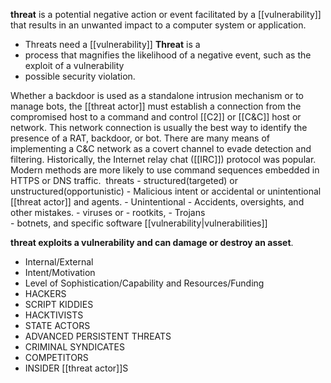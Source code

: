  **threat** is a potential negative action or event facilitated by a [[vulnerability]] that results in an unwanted impact to a computer system or application.
- Threats need a [[vulnerability]]
**Threat** is a 
- process that magnifies the likelihood of a negative event, such as the exploit of a vulnerability
- possible security violation.

Whether a backdoor is used as a standalone intrusion mechanism or to manage bots, the [[threat actor]] must establish a connection from the compromised host to a command and control [[C2]] or [[C&C]] host or network. This network connection is usually the best way to identify the presence of a RAT, backdoor, or bot. There are many means of implementing a C&C network as a covert channel to evade detection and filtering. Historically, the Internet relay chat ([[IRC]]) protocol was popular. Modern methods are more likely to use command sequences embedded in HTTPS or DNS traffic. 
threats
	- structured(targeted) or unstructured(opportunistic)
	- Malicious intent or accidental or unintentional [[threat actor]] and agents. 
	- Unintentional
		- Accidents, oversights, and other mistakes.
	- viruses or 
	- rootkits, 
	- Trojans  
	- botnets, and specific software [[vulnerability|vulnerabilities]]



**threat exploits a vulnerability and can damage or destroy an asset**.



		
- Internal/External
- Intent/Motivation
- Level of Sophistication/Capability and Resources/Funding
- HACKERS
- SCRIPT KIDDIES
- HACKTIVISTS
- STATE ACTORS 
- ADVANCED PERSISTENT THREATS
- CRIMINAL SYNDICATES 
- COMPETITORS
- INSIDER [[threat actor]]S
	
		
		
	
	
	